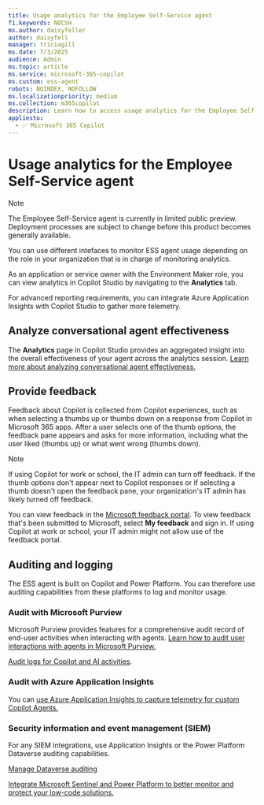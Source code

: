 ```yaml
---
title: Usage analytics for the Employee Self-Service agent
f1.keywords: NOCSH
ms.author: daisyfeller
author: daisyfell
manager: triciagill
ms.date: 7/3/2025
audience: Admin
ms.topic: article
ms.service: microsoft-365-copilot
ms.custom: ess-agent
robots: NOINDEX, NOFOLLOW
ms.localizationpriority: medium
ms.collection: m365copilot
description: Learn how to access usage analytics for the Employee Self-Service agent.
appliesto:
  - ✅ Microsoft 365 Copilot
---
```


# Usage analytics for the Employee Self-Service agent

>[!NOTE]
>The Employee Self-Service agent is currently in limited public preview. Deployment processes are subject to change before this product becomes generally available.

You can use different intefaces to monitor ESS agent usage depending on the role in your organization that is in charge of monitoring analytics.

As an application or service owner with the Environment Maker role, you can view analytics in Copilot Studio by navigating to the **Analytics** tab.

For advanced reporting requirements, you can integrate Azure Application Insights with Copilot Studio to gather more telemetry.

## Analyze conversational agent effectiveness

The **Analytics** page in Copilot Studio provides an aggregated insight into the overall effectiveness of your agent across the analytics session. [Learn more about analyzing conversational agent effectiveness.](/microsoft-copilot-studio/analytics-improve-agent-effectiveness)

## Provide feedback

Feedback about Copilot is collected from Copilot experiences, such as when selecting a thumbs up or thumbs down on a response from Copilot in Microsoft 365 apps. After a user selects one of the thumb options, the feedback pane appears and asks for more information, including what the user liked (thumbs up) or what went wrong (thumbs down).

>[!NOTE]
>If using Copilot for work or school, the IT admin can turn off feedback. If the thumb options don't appear next to Copilot responses or if selecting a thumb doesn't open the feedback pane, your organization's IT admin has likely turned off feedback.

You can view feedback in the [Microsoft feedback portal](https://feedbackportal.microsoft.com/feedback). To view feedback that's been submitted to Microsoft, select **My feedback** and sign in. If using Copilot at work or school, your IT admin might not allow use of the feedback portal.

## Auditing and logging

The ESS agent is built on Copilot and Power Platform. You can therefore use auditing capabilities from these platforms to log and monitor usage.

### Audit with Microsoft Purview

Microsoft Purview provides features for a comprehensive audit record of end-user activities when interacting with agents. [Learn how to audit user interactions with agents in Microsoft Purview.](/power-platform/release-plan/2024wave2/microsoft-copilot-studio/audit-user-interactions-agents-purview)

[Audit logs for Copilot and AI activities](/purview/audit-copilot).

### Audit with Azure Application Insights

You can [use Azure Application Insights to capture telemetry for custom Copilot Agents.](/microsoft-copilot-studio/advanced-bot-framework-composer-capture-telemetry?tabs=webApp)

### Security information and event management (SIEM)

For any SIEM integrations, use Application Insights or the Power Platform Dataverse auditing capabilities.

[Manage Dataverse auditing](/power-platform/admin/manage-dataverse-auditing)

[Integrate Microsoft Sentinel and Power Platform to better monitor and protect your low-code solutions.](https://www.microsoft.com/power-platform/blog/power-apps/integrating-microsoft-sentinel-and-power-platform-to-better-monitor-and-protect-your-low-code-solutions/?msockid=1614e9ffd18265002a76fcabd0016456)
